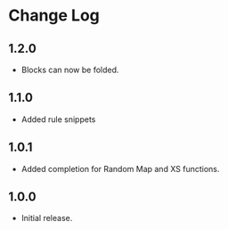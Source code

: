 # Change Log

## 1.2.0

- Blocks can now be folded.

## 1.1.0

- Added rule snippets

## 1.0.1

- Added completion for Random Map and XS functions.

## 1.0.0

- Initial release.
